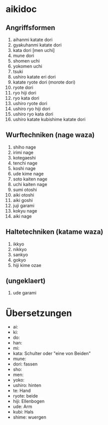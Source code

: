 aikidoc
=======

## Angriffsformen

1. aihanmi katate dori
1. gyakuhanmi katate dori
1. kata dori [men uchi]
1. mune dori
1. shomen uchi
1. yokomen uchi
1. tsuki
1. ushiro katate eri dori
1. katate ryote dori (morote dori)
1. ryote dori
1. ryo hiji dori
1. ryo kata dori
1. ushiro ryote dori
1. ushiro ryo hiji dori
1. ushiro ryo kata dori
1. ushiro katate kubishime katate dori

## Wurftechniken (nage waza)

1. shiho nage
1. irimi nage
1. kotegaeshi
1. tenchi nage
1. koshi nage
1. ude kime nage
1. soto kaiten nage
1. uchi kaiten nage
1. sumi otoshi
1. aiki otoshi
1. aiki goshi
1. juji garami
1. kokyu nage
1. aiki nage

## Haltetechniken (katame waza)

1. ikkyo
1. nikkyo
1. sankyo
1. gokyo
1. hiji kime ozae

## (ungeklaert)

1. ude garami

# Übersetzungen

- ai:
- ki:
- do:
- han:
- mi:
- kata: Schulter oder "eine von Beiden"
- mune:
- dori: fassen
- sho:
- men:
- yoko:
- ushiro: hinten
- te: Hand
- ryote: beide
- hiji: Ellenbogen
- ude: Arm
- kubi: Hals
- shime: wuergen

